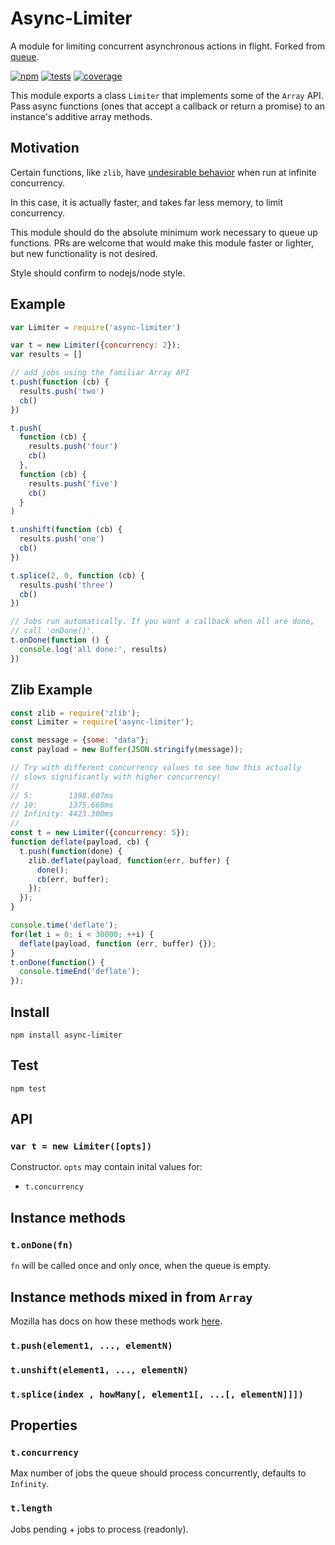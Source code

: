 # Async-Limiter

A module for limiting concurrent asynchronous actions in flight. Forked from [queue](https://github.com/jessetane/queue).

[![npm](http://img.shields.io/npm/v/async-limiter.svg?style=flat-square)](http://www.npmjs.org/async-limiter)
[![tests](https://img.shields.io/travis/STRML/async-limiter.svg?style=flat-square&branch=master)](https://travis-ci.org/STRML/async-limiter)
[![coverage](https://img.shields.io/coveralls/STRML/async-limiter.svg?style=flat-square&branch=master)](https://coveralls.io/r/STRML/async-limiter)

This module exports a class `Limiter` that implements some of the `Array` API.
Pass async functions (ones that accept a callback or return a promise) to an instance's additive array methods.

## Motivation

Certain functions, like `zlib`, have [undesirable behavior](https://github.com/nodejs/node/issues/8871#issuecomment-250915913) when
run at infinite concurrency.

In this case, it is actually faster, and takes far less memory, to limit concurrency.

This module should do the absolute minimum work necessary to queue up functions. PRs are welcome that would
make this module faster or lighter, but new functionality is not desired.

Style should confirm to nodejs/node style.

## Example

``` javascript
var Limiter = require('async-limiter')

var t = new Limiter({concurrency: 2});
var results = []

// add jobs using the familiar Array API
t.push(function (cb) {
  results.push('two')
  cb()
})

t.push(
  function (cb) {
    results.push('four')
    cb()
  },
  function (cb) {
    results.push('five')
    cb()
  }
)

t.unshift(function (cb) {
  results.push('one')
  cb()
})

t.splice(2, 0, function (cb) {
  results.push('three')
  cb()
})

// Jobs run automatically. If you want a callback when all are done,
// call 'onDone()'.
t.onDone(function () {
  console.log('all done:', results)
})
```

## Zlib Example

```js
const zlib = require('zlib');
const Limiter = require('async-limiter');

const message = {some: "data"};
const payload = new Buffer(JSON.stringify(message));

// Try with different concurrency values to see how this actually
// slows significantly with higher concurrency!
//
// 5:        1398.607ms
// 10:       1375.668ms
// Infinity: 4423.300ms
//
const t = new Limiter({concurrency: 5});
function deflate(payload, cb) {
  t.push(function(done) {
    zlib.deflate(payload, function(err, buffer) {
      done();
      cb(err, buffer);
    });
  });
}

console.time('deflate');
for(let i = 0; i < 30000; ++i) {
  deflate(payload, function (err, buffer) {});
}
t.onDone(function() {
  console.timeEnd('deflate');
});
```

## Install

`npm install async-limiter`

## Test

`npm test`

## API

### `var t = new Limiter([opts])`
Constructor. `opts` may contain inital values for:
* `t.concurrency`

## Instance methods

### `t.onDone(fn)`
`fn` will be called once and only once, when the queue is empty.

## Instance methods mixed in from `Array`
Mozilla has docs on how these methods work [here](https://developer.mozilla.org/en-US/docs/Web/JavaScript/Reference/Global_Objects/Array).
### `t.push(element1, ..., elementN)`
### `t.unshift(element1, ..., elementN)`
### `t.splice(index , howMany[, element1[, ...[, elementN]]])`

## Properties
### `t.concurrency`
Max number of jobs the queue should process concurrently, defaults to `Infinity`.

### `t.length`
Jobs pending + jobs to process (readonly).

